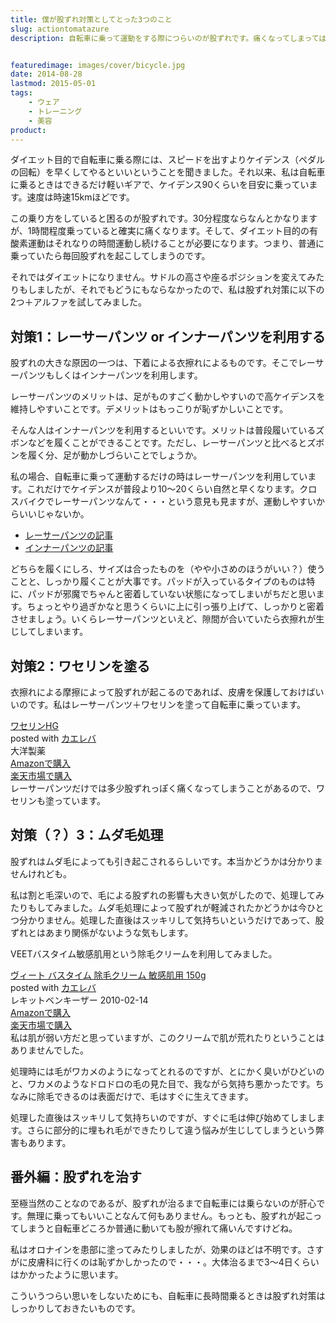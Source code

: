 ```yaml
---
title: 僕が股ずれ対策としてとった3つのこと
slug: actiontomatazure
description: 自転車に乗って運動をする際につらいのが股ずれです。痛くなってしまってはもうどうしようもないので、できるだけ痛くならないように私がやってみたことを紹介してみます。


featuredimage: images/cover/bicycle.jpg
date: 2014-08-28
lastmod: 2015-05-01
tags: 
    - ウェア
    - トレーニング
    - 美容
product:
---
```


ダイエット目的で自転車に乗る際には、スピードを出すよりケイデンス（ペダルの回転）を早くしてやるといいということを聞きました。それ以来、私は自転車に乗るときはできるだけ軽いギアで、ケイデンス90くらいを目安に乗っています。速度は時速15kmほどです。

この乗り方をしていると困るのが股ずれです。30分程度ならなんとかなりますが、1時間程度乗っていると確実に痛くなります。そして、ダイエット目的の有酸素運動はそれなりの時間運動し続けることが必要になります。つまり、普通に乗っていたら毎回股ずれを起こしてしまうのです。

それではダイエットになりません。サドルの高さや座るポジションを変えてみたりもしましたが、それでもどうにもならなかったので、私は股ずれ対策に以下の2つ＋アルファを試してみました。


## 対策1：レーサーパンツ or インナーパンツを利用する


股ずれの大きな原因の一つは、下着による衣擦れによるものです。そこでレーサーパンツもしくはインナーパンツを利用します。

レーサーパンツのメリットは、足がものすごく動かしやすいので高ケイデンスを維持しやすいことです。デメリットはもっこりが恥ずかしいことです。

そんな人はインナーパンツを利用するといいです。メリットは普段履いているズボンなどを履くことができることです。ただし、レーサーパンツと比べるとズボンを履く分、足が動かしづらいことでしょうか。

私の場合、自転車に乗って運動するだけの時はレーサーパンツを利用しています。これだけでケイデンスが普段より10〜20くらい自然と早くなります。クロスバイクでレーサーパンツなんて・・・という意見も見ますが、運動しやすいからいいじゃないか。

<ul>
<li><a href="https://wantit.gcreate.jp/3dpants/" title="お尻の痛みに悩むサイクラーにおくるレーサーパンツのすすめ">レーサーパンツの記事</a></li>
<li><a href="https://wantit.gcreate.jp/innerpantu/" title="ジーパンでも自転車乗り回したいのでインナーパンツを買ってみた">インナーパンツの記事</a></li>
</ul>

どちらを履くにしろ、サイズは合ったものを（やや小さめのほうがいい？）使うことと、しっかり履くことが大事です。パッドが入っているタイプのものは特に、パッドが邪魔でちゃんと密着していない状態になってしまいがちだと思います。ちょっとやり過ぎかなと思うくらいに上に引っ張り上げて、しっかりと密着させましょう。いくらレーサーパンツといえど、隙間が合いていたら衣擦れが生じしてしまいます。


## 対策2：ワセリンを塗る


衣擦れによる摩擦によって股ずれが起こるのであれば、皮膚を保護しておけばいいのです。私はレーサーパンツ＋ワセリンを塗って自転車に乗っています。

<div class="kaerebalink-box">
<div class="kaerebalink-image"><a href="http://www.amazon.co.jp/exec/obidos/ASIN/B002RT8GSA/illusionspace-22/ref=nosim/" rel="nofollow" target="_blank"><img alt=""  src="https://ecx.images-amazon.com/images/I/41OasIEEznL._SL160_.jpg" style="border: none;" /></a></div>
<div class="kaerebalink-info">
<div class="kaerebalink-name"><a href="http://www.amazon.co.jp/exec/obidos/ASIN/B002RT8GSA/illusionspace-22/ref=nosim/" rel="nofollow" target="_blank">ワセリンHG</a>

<div class="kaerebalink-powered-date">posted with <a href="http://kaereba.com" rel="nofollow" target="_blank">カエレバ</a></div>
</div>
<div class="kaerebalink-detail"> 大洋製薬     </div>
<div class="kaerebalink-link1">
<div class="shoplinkamazon"><a href="http://www.amazon.co.jp/gp/search?keywords=%83%8F%83Z%83%8A%83%93HG&#038;__mk_ja_JP=%83J%83%5E%83J%83i&#038;tag=illusionspace-22" rel="nofollow" target="_blank" title="アマゾン" >Amazonで購入</a></div>
<div class="shoplinkrakuten"><a href="http://hb.afl.rakuten.co.jp/hgc/0e95387f.f2aef20d.0e953880.25e412bd/?pc=http%3A%2F%2Fsearch.rakuten.co.jp%2Fsearch%2Fmall%2F%25E3%2583%25AF%25E3%2582%25BB%25E3%2583%25AA%25E3%2583%25B3HG%2F-%2Ff.1-p.1-s.1-sf.0-st.A-v.2%3Fx%3D0%26scid%3Daf_ich_link_urltxt%26m%3Dhttp%3A%2F%2Fm.rakuten.co.jp%2F" rel="nofollow" target="_blank" title="楽天市場" >楽天市場で購入</a></div>
</div>
</div>
<div class="booklink-footer" style="clear: left"></div>
</div>
レーサーパンツだけでは多少股ずれっぽく痛くなってしまうことがあるので、ワセリンも塗っています。


## 対策（？）3：ムダ毛処理


股ずれはムダ毛によっても引き起こされるらしいです。本当かどうかは分かりませんけれども。

私は割と毛深いので、毛による股ずれの影響も大きい気がしたので、処理してみたりもしてみました。ムダ毛処理によって股ずれが軽減されたかどうかは今ひとつ分かりません。処理した直後はスッキリして気持ちいというだけであって、股ずれとはあまり関係がないような気もします。

VEETバスタイム敏感肌用という除毛クリームを利用してみました。

<div class="kaerebalink-box">
<div class="kaerebalink-image"><a href="http://www.amazon.co.jp/exec/obidos/ASIN/B0036ZBRVC/illusionspace-22/ref=nosim/" rel="nofollow" target="_blank"><img alt=""  src="https://ecx.images-amazon.com/images/I/416Qg-77A3L._SL160_.jpg" style="border: none;" /></a></div>
<div class="kaerebalink-info">
<div class="kaerebalink-name"><a href="http://www.amazon.co.jp/exec/obidos/ASIN/B0036ZBRVC/illusionspace-22/ref=nosim/" rel="nofollow" target="_blank">ヴィート バスタイム 除毛クリーム 敏感肌用 150g</a>

<div class="kaerebalink-powered-date">posted with <a href="http://kaereba.com" rel="nofollow" target="_blank">カエレバ</a></div>
</div>
<div class="kaerebalink-detail"> レキットベンキーザー 2010-02-14    </div>
<div class="kaerebalink-link1">
<div class="shoplinkamazon"><a href="http://www.amazon.co.jp/gp/search?keywords=%83%94%83B%81%5B%83g%20%83o%83X%83%5E%83C%83%80&#038;__mk_ja_JP=%83J%83%5E%83J%83i&#038;tag=illusionspace-22" rel="nofollow" target="_blank" title="アマゾン" >Amazonで購入</a></div>
<div class="shoplinkrakuten"><a href="http://hb.afl.rakuten.co.jp/hgc/0e95387f.f2aef20d.0e953880.25e412bd/?pc=http%3A%2F%2Fsearch.rakuten.co.jp%2Fsearch%2Fmall%2F%25E3%2583%25B4%25E3%2582%25A3%25E3%2583%25BC%25E3%2583%2588%2520%25E3%2583%2590%25E3%2582%25B9%25E3%2582%25BF%25E3%2582%25A4%25E3%2583%25A0%2F-%2Ff.1-p.1-s.1-sf.0-st.A-v.2%3Fx%3D0%26scid%3Daf_ich_link_urltxt%26m%3Dhttp%3A%2F%2Fm.rakuten.co.jp%2F" rel="nofollow" target="_blank" title="楽天市場" >楽天市場で購入</a></div>
</div>
</div>
<div class="booklink-footer" style="clear: left"></div>
</div>
私は肌が弱い方だと思っていますが、このクリームで肌が荒れたりということはありませんでした。

処理時には毛がワカメのようになってとれるのですが、とにかく臭いがひどいのと、ワカメのようなドロドロの毛の見た目で、我ながら気持ち悪かったです。ちなみに除毛できるのは表面だけで、毛はすぐに生えてきます。

処理した直後はスッキリして気持ちいのですが、すぐに毛は伸び始めてしまします。さらに部分的に埋もれ毛ができたりして違う悩みが生じしてしまうという弊害もあります。


## 番外編：股ずれを治す


至極当然のことなのであるが、股ずれが治るまで自転車には乗らないのが肝心です。無理に乗ってもいいことなんて何もありません。もっとも、股ずれが起こってしまうと自転車どころか普通に動いても股が擦れて痛いんですけどね。

私はオロナインを患部に塗ってみたりしましたが、効果のほどは不明です。さすがに皮膚科に行くのは恥ずかしかったので・・・。大体治るまで3〜4日くらいはかかったように思います。

こういうつらい思いをしないためにも、自転車に長時間乗るときは股ずれ対策はしっかりしておきたいものです。


  